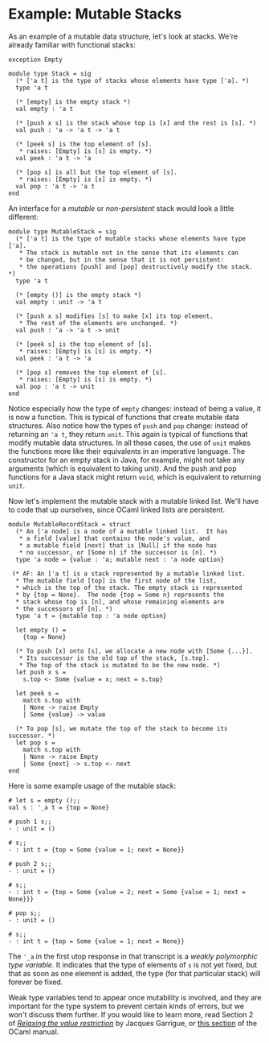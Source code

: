 # Example: Mutable Stacks

As an example of a mutable data structure, let's look at stacks.  We're
already familiar with functional stacks:
```
exception Empty

module type Stack = sig
  (* ['a t] is the type of stacks whose elements have type ['a]. *)
  type 'a t

  (* [empty] is the empty stack *)
  val empty : 'a t

  (* [push x s] is the stack whose top is [x] and the rest is [s]. *)
  val push : 'a -> 'a t -> 'a t

  (* [peek s] is the top element of [s].
   * raises: [Empty] is [s] is empty. *)
  val peek : 'a t -> 'a

  (* [pop s] is all but the top element of [s].
   * raises: [Empty] is [s] is empty. *)
  val pop : 'a t -> 'a t
end
```

An interface for a *mutable* or *non-persistent* stack would look a 
little different:
```
module type MutableStack = sig
  (* ['a t] is the type of mutable stacks whose elements have type ['a].
   * The stack is mutable not in the sense that its elements can
   * be changed, but in the sense that it is not persistent:
   * the operations [push] and [pop] destructively modify the stack. *)
  type 'a t

  (* [empty ()] is the empty stack *)
  val empty : unit -> 'a t

  (* [push x s] modifies [s] to make [x] its top element.
   * The rest of the elements are unchanged. *)
  val push : 'a -> 'a t -> unit

  (* [peek s] is the top element of [s].
   * raises: [Empty] is [s] is empty. *)
  val peek : 'a t -> 'a

  (* [pop s] removes the top element of [s].
   * raises: [Empty] is [s] is empty. *)
  val pop : 'a t -> unit
end
```
Notice especially how the type of `empty` changes:  instead of being a
value, it is now a function.  This is typical of functions that create
mutable data structures. Also notice how the types of `push` and `pop`
change: instead of returning an `'a t`, they return `unit`.  This again
is typical of functions that modify mutable data structures. In all
these cases, the use of `unit` makes the functions more like their
equivalents in an imperative language.  The constructor for an empty
stack in Java, for example, might not take any arguments (which is
equivalent to taking unit).  And the push and pop functions for a Java
stack might return `void`, which is equivalent to returning `unit`.

Now let's implement the mutable stack with a mutable linked list.
We'll have to code that up ourselves, since OCaml linked lists
are persistent.
```
module MutableRecordStack = struct
  (* An ['a node] is a node of a mutable linked list.  It has
   * a field [value] that contains the node's value, and
   * a mutable field [next] that is [Null] if the node has
   * no successor, or [Some n] if the successor is [n]. *)
  type 'a node = {value : 'a; mutable next : 'a node option}

 (* AF: An ['a t] is a stack represented by a mutable linked list.
  * The mutable field [top] is the first node of the list,
  * which is the top of the stack. The empty stack is represented
  * by {top = None}.  The node {top = Some n} represents the
  * stack whose top is [n], and whose remaining elements are
  * the successors of [n]. *)
  type 'a t = {mutable top : 'a node option}

  let empty () = 
    {top = None}

  (* To push [x] onto [s], we allocate a new node with [Some {...}].
   * Its successor is the old top of the stack, [s.top].
   * The top of the stack is mutated to be the new node. *)
  let push x s =
    s.top <- Some {value = x; next = s.top}

  let peek s =
    match s.top with
    | None -> raise Empty
    | Some {value} -> value

  (* To pop [s], we mutate the top of the stack to become its successor. *)
  let pop s =
    match s.top with
    | None -> raise Empty
    | Some {next} -> s.top <- next
end
```

Here is some example usage of the mutable stack:
```
# let s = empty ();;
val s : '_a t = {top = None}

# push 1 s;;
- : unit = ()

# s;;
- : int t = {top = Some {value = 1; next = None}}

# push 2 s;;
- : unit = ()

# s;;
- : int t = {top = Some {value = 2; next = Some {value = 1; next = None}}} 

# pop s;;
- : unit = ()

# s;;
- : int t = {top = Some {value = 1; next = None}}
```

The `'_a` in the first utop response in that transcript is a 
*weakly polymorphic type variable.*  It indicates that the
type of elements of `s` is not yet fixed, but that as soon as
one element is added, the type (for that particular stack)
will forever be fixed.  

Weak type variables tend to appear 
once mutability is involved, and they are important for the type
system to prevent certain kinds of errors, but we won't discuss
them further.  If you would like to learn more, read Section 2 of
[*Relaxing the value restriction*][relaxing] by Jacques Garrigue,
or [this section][weak] of the OCaml manual.

[relaxing]: https://caml.inria.fr/pub/papers/garrigue-value_restriction-fiwflp04.pdf
[weak]: https://ocaml.org/manual/polymorphism.html
